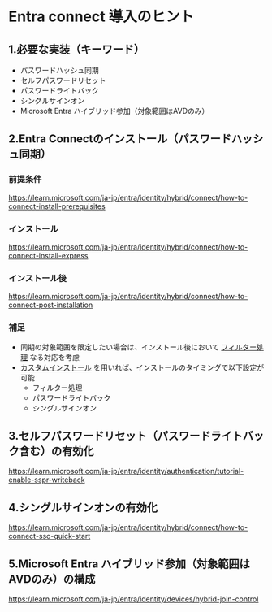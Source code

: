 # Entra connect 導入のヒント

## 1.必要な実装（キーワード）
- パスワードハッシュ同期
- セルフパスワードリセット
- パスワードライトバック
- シングルサインオン
- Microsoft Entra ハイブリッド参加（対象範囲はAVDのみ）

## 2.Entra Connectのインストール（パスワードハッシュ同期）
### 前提条件
https://learn.microsoft.com/ja-jp/entra/identity/hybrid/connect/how-to-connect-install-prerequisites

### インストール
https://learn.microsoft.com/ja-jp/entra/identity/hybrid/connect/how-to-connect-install-express

### インストール後
https://learn.microsoft.com/ja-jp/entra/identity/hybrid/connect/how-to-connect-post-installation

### 補足
- 同期の対象範囲を限定したい場合は、インストール後において [フィルター処理](https://learn.microsoft.com/ja-jp/entra/identity/hybrid/connect/how-to-connect-sync-configure-filtering) なる対応を考慮
- [カスタムインストール](https://learn.microsoft.com/ja-jp/entra/identity/hybrid/connect/how-to-connect-install-custom) を用いれば、インストールのタイミングで以下設定が可能
  - フィルター処理
  - パスワードライトバック
  - シングルサインオン

## 3.セルフパスワードリセット（パスワードライトバック含む）の有効化
https://learn.microsoft.com/ja-jp/entra/identity/authentication/tutorial-enable-sspr-writeback

## 4.シングルサインオンの有効化
https://learn.microsoft.com/ja-jp/entra/identity/hybrid/connect/how-to-connect-sso-quick-start

## 5.Microsoft Entra ハイブリッド参加（対象範囲はAVDのみ）の構成
https://learn.microsoft.com/ja-jp/entra/identity/devices/hybrid-join-control
